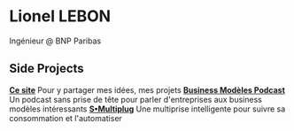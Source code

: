 # Lionel LEBON
Ingénieur @ BNP Paribas

## Side Projects
**[Ce site](https://lionellebon.com)**
Pour y partager mes idées, mes projets
**[Business Modèles Podcast](http://businessmodeles.fr)**
Un podcast sans prise de tête pour parler d'entreprises aux business modèles intéressants
**[S•Multiplug](https://www.kisskissbankbank.com/fr/projects/s-multiplug-la-multiprise-intelligente-avec-arts-et-metiers-a-metz)**
Une multiprise intelligente pour suivre sa consommation et l'automatiser

